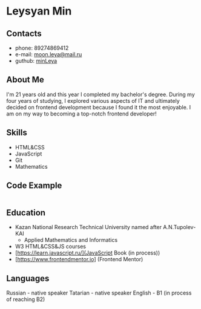 # Leysyan Min

## Contacts
* phone: 89274869412
* e-mail: moon.leya@mail.ru
* guthub: [minLeya](https://github.com/minLeya)

## About Me
I'm 21 years old and this year I completed my bachelor's degree. During my four years of studying, I explored various aspects of IT and ultimately decided on frontend development because I found it the most enjoyable. I am on my way to becoming a top-notch frontend developer!

## Skills
* HTML&CSS
* JavaScript
* Git
* Mathematics

## Code Example
```
```
## Education
* Kazan National Research Technical University named after A.N.Tupolev-KAI
    * Applied Mathematics and Informatics 
* W3 HTML&CSS&JS courses
* [https://learn.javascript.ru/](JavaScript Book (in process)) 
* [https://www.frontendmentor.io] (Frontend Mentor)

## Languages
Russian - native speaker
Tatarian - native speaker
English - B1 (in process of reaching B2)